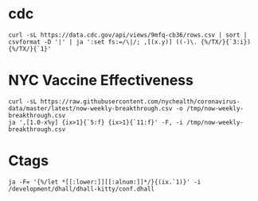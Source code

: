 # cdc

```
curl -sL https://data.cdc.gov/api/views/9mfq-cb36/rows.csv | sort | csvformat -D '|' | ja ':set fs:=/\|/; ,[(x.y)] ((-)\. {%/TX/}{`3:i}) {%/TX/}{`1}'
```

<!-- FIXME: succ diff?? -->

# NYC Vaccine Effectiveness


```
curl -sL https://raw.githubusercontent.com/nychealth/coronavirus-data/master/latest/now-weekly-breakthrough.csv -o /tmp/now-weekly-breakthrough.csv
ja ',[1.0-x%y] {ix>1}{`5:f} {ix>1}{`11:f}' -F, -i /tmp/now-weekly-breakthrough.csv
```

# Ctags

```
ja -F= '{%/let *[[:lower:]][[:alnum:]]*/}{(ix.`1)}' -i /development/dhall/dhall-kitty/conf.dhall
```
